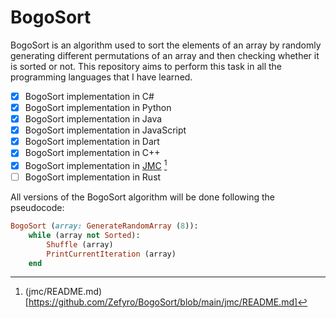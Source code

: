 # BogoSort
BogoSort is an algorithm used to sort the elements of an array by randomly generating different permutations of an array and then checking whether it is sorted or not. This repository aims to perform this task in all the programming languages that I have learned.

- [x] BogoSort implementation in C#
- [x] BogoSort implementation in Python
- [x] BogoSort implementation in Java
- [x] BogoSort implementation in JavaScript
- [x] BogoSort implementation in Dart
- [x] BogoSort implementation in C++
- [x] BogoSort implementation in [JMC](https://github.com/WingedSeal/jmc) [^1]
- [ ] BogoSort implementation in Rust

All versions of the BogoSort algorithm will be done following the pseudocode:

```ruby
BogoSort (array: GenerateRandomArray (8)):
    while (array not Sorted):
        Shuffle (array)
        PrintCurrentIteration (array)
    end
```

[^1]: (jmc/README.md)[https://github.com/Zefyro/BogoSort/blob/main/jmc/README.md]